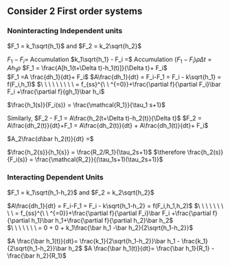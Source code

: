 ## Consider 2 First order systems
### Noninteracting Independent units
$F_1 = k_1\sqrt{h_1}$ and $F_2 = k_2\sqrt{h_2}$ 

$F_1 - F_i =$ Accumulation
$k_1\sqrt{h_1} - F_i =$ Accumulation
$(F_1 - F_i )\rho \Delta t= A h_1 \rho$ 
$F_1 = \frac{A[h_1(t+\Delta t)-h_1(t)]}{\Delta t}+ F_i$  
$F_1 =A \frac{dh_1}{dt}+ F_i$ 
$A\frac{dh_1}{dt} = F_i-F_1 = F_i - k\sqrt{h_1} = f(F_i,h_1)$
$\ \ \ \ \ \ \ \ \ = f_{ss}^{\ \ ^{=0}}+\frac{\partial f}{\partial F_i}\bar F_i +\frac{\partial f}{gh_1}\bar h_i$ 

$\frac{h_1(s)}{F_i(s)} = \frac{\mathcal{R_1}}{\tau_1 s+1}$

Similarly,
$F_2 - F_1 = A\frac{h_2(t+\Delta t)-h_2(t)}{\Delta t}$
$F_2 = A\frac{dh_2(t)}{dt}+F_1 = A\frac{dh_2(t)}{dt} + A\frac{dh_1(t)}{dt}+ F_i$

$A_2\frac{d\bar h_2(t)}{dt} =$


$\frac{h_2{s}}{h_1{s}} = \frac{R_2/R_1}{\tau_2s+1}$ 
$\therefore \frac{h_2(s)}{F_i(s)} = \frac{\mathcal{R_2}}{(\tau_1s+1)(\tau_2s+1)}$


### Interacting Dependent Units
$F_1 = k_1\sqrt{h_1-h_2}$ and $F_2  = k_2\sqrt{h_2}$ 

$A\frac{dh_1}{dt} = F_i-F_1 = F_i - k\sqrt{h_1-h_2} = f(F_i,h_1,h_2)$
$\ \ \ \ \ \ \ \ \ = f_{ss}^{\ \ ^{=0}}+\frac{\partial f}{\partial F_i}\bar F_i +\frac{\partial f}{\partial h_1}\bar h_1+\frac{\partial f}{\partial h_2}\bar h_2$  
$\ \ \ \ \ \ \ = 0 + 0 + k_1\frac{\bar h_1 -\bar h_2}{2\sqrt{h_1-h_2}}$

$A \frac{\bar h_1(t)}{dt}= \frac{k_1}{2\sqrt{h_1-h_2}}\bar h_1 - \frac{k_1}{2\sqrt{h_1-h_2}}\bar h_2$
$A \frac{\bar h_1(t)}{dt}= \frac{\bar h_1}{R_1} - \frac{\bar h_2}{R_1}$






































































































